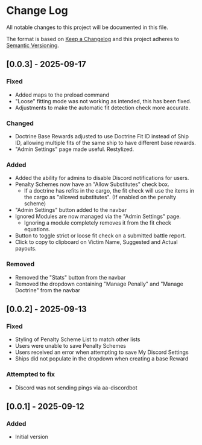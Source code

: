 # Change Log

All notable changes to this project will be documented in this file.

The format is based on [Keep a Changelog](http://keepachangelog.com/)
and this project adheres to [Semantic Versioning](http://semver.org/).

## [0.0.3] - 2025-09-17

### Fixed
- Added maps to the preload command
- "Loose" fitting mode was not working as intended, this has been fixed.
- Adjustments to make the automatic fit detection check more accurate.

### Changed
- Doctrine Base Rewards adjusted to use Doctrine Fit ID instead of Ship ID, allowing multiple fits of the same ship to have different base rewards.
- "Admin Settings" page made useful. Restylized.

### Added
- Added the ability for admins to disable Discord notifications for users.
- Penalty Schemes now have an "Allow Substitutes" check box.
  - If a doctrine has refits in the cargo, the fit check will use the items in the cargo as "allowed substitutes". (If enabled on the penalty scheme)
- "Admin Settings" button added to the navbar
- Ignored Modules are now managed via the "Admin Settings" page.
  - Ignoring a module completely removes it from the fit check equations.
- Button to toggle strict or loose fit check on a submitted battle report.
- Click to copy to clipboard on Victim Name, Suggested and Actual payouts.

### Removed
- Removed the "Stats" button from the navbar
- Removed the dropdown containing "Manage Penally" and "Manage Doctrine" from the navbar

## [0.0.2] - 2025-09-13

### Fixed

- Styling of Penalty Scheme List to match other lists
- Users were unable to save Penalty Schemes
- Users received an error when attempting to save My Discord Settings
- Ships did not populate in the dropdown when creating a base Reward

### Attempted to fix
- Discord was not sending pings via aa-discordbot


## [0.0.1] - 2025-09-12

### Added

- Initial version

